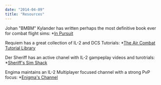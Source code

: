 ```yaml
---
date: "2014-04-09"
title: "Resources"
---
```


Johan "BMBM" Kylander has written perhaps the most definitive book ever for combat flight sims:
*[In Pursuit](http://www.virtualpilots.fi/feature/lento_ohjeet/inpursuit/inpursuit.pdf)

Requiem has a great collection of IL-2 and DCS Tutorials:
*[The Air Combat Tutorial Library](https://www.youtube.com/channel/UCwV5RLX7mkaDy5gTIiuwGmg)

Der Sheriff has an active chanel with IL-2 gampeplay videos and turotrials:
*[Sheriff's Sim Shack](https://www.youtube.com/channel/UCEOoU9PxkXEmsFdzrbvx37A)

Engima maintains an IL-2 Multiplayer focused channel with a strong PvP focus:
*[Enigma's Channel](https://www.youtube.com/user/Dominus89)


